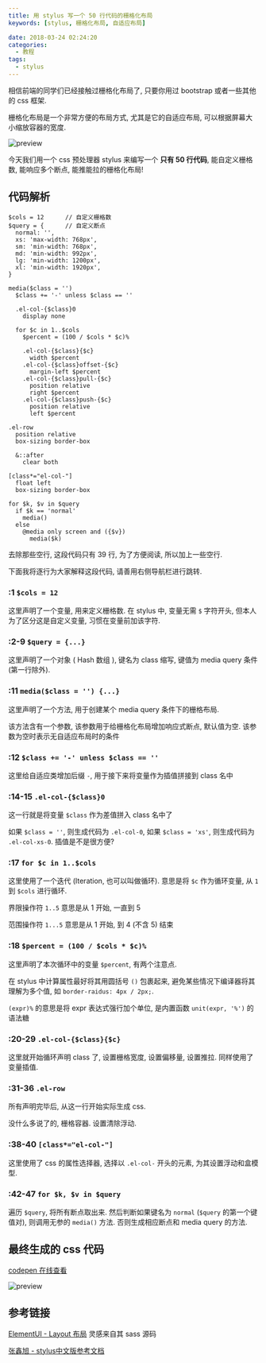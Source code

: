 ```yaml
---
title: 用 stylus 写一个 50 行代码的栅格化布局
keywords: [stylus, 栅格化布局, 自适应布局]

date: 2018-03-24 02:24:20
categories:
  - 教程
tags:
  - stylus
---
```


相信前端的同学们已经接触过栅格化布局了, 只要你用过 bootstrap 或者一些其他的 css 框架.

栅格化布局是一个非常方便的布局方式, 尤其是它的自适应布局, 可以根据屏幕大小缩放容器的宽度.

![preview](//static.mutoe.com/2018/create-the-grids-layout-with-50-lines-of-code-using-stylus/preview.png '图片来自 ElementUI Layout')

今天我们用一个 css 预处理器 stylus 来编写一个 __只有 50 行代码__, 能自定义栅格数, 能响应多个断点, 能推能拉的栅格化布局!

<!-- more -->

## 代码解析

``` stylus
$cols = 12      // 自定义栅格数
$query = {      // 自定义断点
  normal: '',
  xs: 'max-width: 768px',
  sm: 'min-width: 768px',
  md: 'min-width: 992px',
  lg: 'min-width: 1200px',
  xl: 'min-width: 1920px',
}

media($class = '')
  $class += '-' unless $class == ''

  .el-col-{$class}0
    display none

  for $c in 1..$cols
    $percent = (100 / $cols * $c)%

    .el-col-{$class}{$c}
      width $percent
    .el-col-{$class}offset-{$c}
      margin-left $percent
    .el-col-{$class}pull-{$c}
      position relative
      right $percent
    .el-col-{$class}push-{$c}
      position relative
      left $percent

.el-row
  position relative
  box-sizing border-box
  
  &::after
    clear both

[class*="el-col-"]
  float left
  box-sizing border-box

for $k, $v in $query
  if $k == 'normal'
    media()
  else
    @media only screen and ({$v})
      media($k)

```

去除那些空行, 这段代码只有 39 行, 为了方便阅读, 所以加上一些空行.

下面我将逐行为大家解释这段代码, 请善用右侧导航栏进行跳转.

### :1 `$cols = 12`

这里声明了一个变量, 用来定义栅格数. 在 stylus 中, 变量无需 `$` 字符开头, 但本人为了区分这是自定义变量, 习惯在变量前加该字符.

### :2-9 `$query = {...}`

这里声明了一个对象 ( Hash 数组 ), 键名为 class 缩写, 键值为 media query 条件 (第一行除外).

### :11 `media($class = '') {...}`

这里声明了一个方法, 用于创建某个 media query 条件下的栅格布局.

该方法含有一个参数, 该参数用于给栅格化布局增加响应式断点, 默认值为空. 该参数为空时表示无自适应布局时的条件

### :12 `$class += '-' unless $class == ''`

这里给自适应类增加后缀 `-`, 用于接下来将变量作为插值拼接到 class 名中

### :14-15 `.el-col-{$class}0`

这一行就是将变量 `$class` 作为差值拼入 class 名中了

如果 `$class = ''`, 则生成代码为 `.el-col-0`, 如果 `$class = 'xs'`, 则生成代码为 `.el-col-xs-0`. 插值是不是很方便?

### :17 `for $c in 1..$cols`

这里使用了一个迭代 (Iteration, 也可以叫做循环). 意思是将 `$c` 作为循环变量, 从 `1` 到 `$cols` 进行循环.

界限操作符 `1..5` 意思是从 1 开始, 一直到 5

范围操作符 `1...5` 意思是从 1 开始, 到 4 (不含 5) 结束

### :18 `$percent = (100 / $cols * $c)%`

这里声明了本次循环中的变量 `$percent`, 有两个注意点.

在 stylus 中计算属性最好将其用圆括号 `()` 包裹起来, 避免某些情况下编译器将其理解为多个值, 如 `border-raidus: 4px / 2px;`.

`(expr)%` 的意思是将 expr 表达式强行加个单位, 是内置函数 `unit(expr, '%')` 的语法糖

### :20-29 `.el-col-{$class}{$c}`

这里就开始循环声明 class 了, 设置栅格宽度, 设置偏移量, 设置推拉. 同样使用了变量插值.

### :31-36 `.el-row`

所有声明完毕后, 从这一行开始实际生成 css. 

没什么多说了的, 栅格容器. 设置清除浮动.

### :38-40 `[class*="el-col-"]`

这里使用了 css 的属性选择器, 选择以 `.el-col-` 开头的元素, 为其设置浮动和盒模型.

### :42-47 `for $k, $v in $query`

遍历 `$query`, 将所有断点取出来. 然后判断如果键名为 `normal` (`$query` 的第一个键值对), 则调用无参的 `media()` 方法. 否则生成相应断点和 media query 的方法.

## 最终生成的 css 代码

[codepen 在线查看](https://codepen.io/mutoe/pen/JLyGVa)

![preview](//static.mutoe.com/2018/create-the-grids-layout-with-50-lines-of-code-using-stylus/preview-stylus.png)

## 参考链接

[ElementUI - Layout 布局](http://element-cn.eleme.io/#/zh-CN/component/layout) 灵感来自其 sass 源码

[张鑫旭 - stylus中文版参考文档](http://www.zhangxinxu.com/jq/stylus/)
